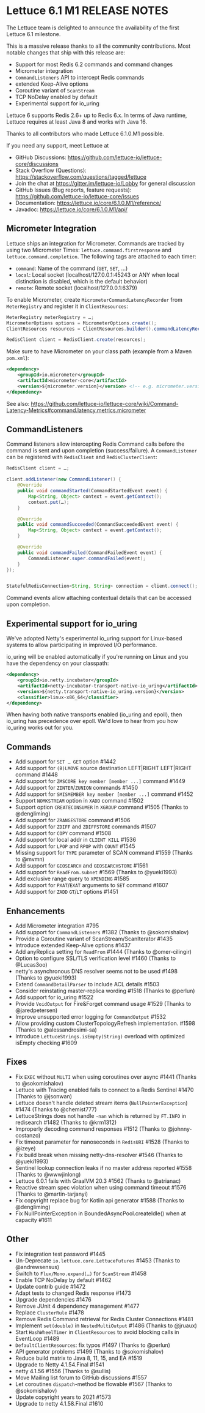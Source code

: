 Lettuce 6.1 M1 RELEASE NOTES
==============================

The Lettuce team is delighted to announce the availability of the first Lettuce 6.1 milestone.

This is a massive release thanks to all the community contributions. Most notable changes that ship with this release are:

* Support for most Redis 6.2 commands and command changes
* Micrometer integration
* `CommandListeners` API to intercept Redis commands
* extended Keep-Alive options
* Coroutine variant of `ScanStream`
* TCP NoDelay enabled by default
* Experimental support for io_uring

Lettuce 6 supports Redis 2.6+ up to Redis 6.x. In terms of Java runtime, Lettuce requires at least Java 8 and works with Java 16.

Thanks to all contributors who made Lettuce 6.1.0.M1 possible.

If you need any support, meet Lettuce at

* GitHub Discussions: https://github.com/lettuce-io/lettuce-core/discussions
* Stack Overflow (Questions): https://stackoverflow.com/questions/tagged/lettuce
* Join the chat at https://gitter.im/lettuce-io/Lobby for general discussion
* GitHub Issues (Bug reports, feature requests): https://github.com/lettuce-io/lettuce-core/issues
* Documentation: https://lettuce.io/core/6.1.0.M1/reference/
* Javadoc: https://lettuce.io/core/6.1.0.M1/api/


Micrometer Integration
----------------------

Lettuce ships an integration for Micrometer. Commands are tracked by using two Micrometer Times: `lettuce.command.firstresponse` and `lettuce.command.completion`. The following tags are attached to each timer:

* `command`: Name of the command (`GET`, `SET`, …)
* `local`: Local socket (localhost/127.0.0.1:45243 or ANY when local distinction is disabled, which is the default behavior)
* `remote`: Remote socket (localhost/127.0.0.1:6379)

To enable Micrometer, create  `MicrometerCommandLatencyRecorder` from `MeterRegistry` and register it in `ClientResources`:

```java
MeterRegistry meterRegistry = …;
MicrometerOptions options = MicrometerOptions.create();
ClientResources resources = ClientResources.builder().commandLatencyRecorder(new MicrometerCommandLatencyRecorder(meterRegistry, options)).build();

RedisClient client = RedisClient.create(resources);
```

Make sure to have Micrometer on your class path (example from a Maven `pom.xml`):


```xml
<dependency>
    <groupId>io.micrometer</groupId>
    <artifactId>micrometer-core</artifactId>
    <version>${micrometer.version}</version> <!-- e.g. micrometer.version==1.6.0 -->
</dependency>
```

See also: https://github.com/lettuce-io/lettuce-core/wiki/Command-Latency-Metrics#command.latency.metrics.micrometer


CommandListeners
----------------

Command listeners allow intercepting Redis Command calls before the command is sent and upon completion (success/failure). A `CommandListener` can be registered with `RedisClient` and `RedisClusterClient`:

```java
RedisClient client = …;

client.addListener(new CommandListener() {
    @Override
    public void commandStarted(CommandStartedEvent event) {
        Map<String, Object> context = event.getContext();
        context.put(…);
    }

    @Override
    public void commandSucceeded(CommandSucceededEvent event) {
        Map<String, Object> context = event.getContext();
    }

    @Override
    public void commandFailed(CommandFailedEvent event) {
        CommandListener.super.commandFailed(event);
    }
});


StatefulRedisConnection<String, String> connection = client.connect();
```
Command events allow attaching contextual details that can be accessed upon completion.

Experimental support for io_uring
---------------------------------

We've adopted Netty's experimental io_uring support for Linux-based systems to allow participating in improved I/O performance.

io_uring will be enabled automatically if you're running on Linux and you have the dependency on your classpath:

```xml
<dependency>
    <groupId>io.netty.incubator</groupId>
    <artifactId>netty-incubator-transport-native-io_uring</artifactId>
    <version>${netty.transport-native-io_uring.version}</version>
    <classifier>linux-x86_64</classifier>
</dependency>
```

When having both native transports enabled (io_uring and epoll), then io_uring has precedence over epoll.
We'd love to hear from you how io_uring works out for you.


Commands
------------
* Add support for `SET … GET` option #1442
* Add support for `(B)LMOVE` source destination LEFT|RIGHT LEFT|RIGHT command #1448
* Add support for `ZMSCORE key member [member ...]` command #1449
* Add support for `ZINTER`/`ZUNION` commands #1450
* Add support for `SMISMEMBER key member [member ...]` command #1452
* Support `NOMKSTREAM` option in `XADD` command #1502
* Support option `CREATECONSUMER` in `XGROUP` command #1505 (Thanks to @dengliming)
* Add support for `ZRANGESTORE` command #1506
* Add support for `ZDIFF` and `ZDIFFSTORE` commands #1507
* Add support for `COPY` command #1508
* Add support for local addr in `CLIENT KILL` #1536
* Add support for `LPOP` and `RPOP` with `COUNT` #1545
* Missing support for `TYPE` parameter of SCAN command #1559 (Thanks to @mvmn)
* Add support for `GEOSEARCH` and `GEOSEARCHSTORE` #1561
* Add support for `ReadFrom.subnet` #1569 (Thanks to @yueki1993)
* Add exclusive range query to `XPENDING` #1585
* Add support for `PXAT`/`EXAT` arguments to `SET` command #1607
* Add support for `ZADD` `GT`/`LT` options #1451

Enhancements
------------
* Add Micrometer integration #795
* Add support for `CommandListeners` #1382 (Thanks to @sokomishalov)
* Provide a Coroutine variant of ScanStream/ScanIterator #1435
* Introduce extended Keep-Alive options #1437
* Add anyReplica setting for `ReadFrom` #1444 (Thanks to @omer-cilingir)
* Option to configure SSL/TLS verification level #1460 (Thanks to @Lucas3oo)
* netty's asynchronous DNS resolver seems not to be used #1498 (Thanks to @yueki1993)
* Extend `CommandDetailParser` to include ACL details #1503
* Consider reinstating master-replica wording #1518 (Thanks to @perlun)
* Add support for io_uring #1522
* Provide `VoidOutput` for Fire&Forget command usage #1529 (Thanks to @jaredpetersen)
* Improve unsupported error logging for `CommandOutput` #1532
* Allow providing custom ClusterTopologyRefresh implementation. #1598 (Thanks to @alessandrosimi-sa)
* Introduce `LettuceStrings.isEmpty(String)` overload with optimized isEmpty checking #1609

Fixes
-----
* Fix `EXEC` without `MULTI` when using coroutines over async #1441 (Thanks to @sokomishalov)
* Lettuce with Tracing enabled fails to connect to a Redis Sentinel #1470 (Thanks to @jsonwan)
* Lettuce doesn't handle deleted stream items (`NullPointerException`) #1474 (Thanks to @chemist777)
* LettuceStrings does not handle `-nan` which is returned by `FT.INFO` in redisearch #1482 (Thanks to @krm1312)
* Improperly decoding command responses #1512 (Thanks to @johnny-costanzo)
* Fix timeout parameter for nanoseconds in `RedisURI` #1528 (Thanks to @izeye)
* Fix build break when missing netty-dns-resolver #1546 (Thanks to @yueki1993)
* Sentinel lookup connection leaks if no master address reported #1558 (Thanks to @wwwjinlong)
* Lettuce 6.0.1 fails with GraalVM 20.3 #1562 (Thanks to @atrianac)
* Reactive stream spec violation when using command timeout #1576 (Thanks to @martin-tarjanyi)
* Fix copyright replace bug for Kotlin api generator #1588 (Thanks to @dengliming)
* Fix NullPointerException in BoundedAsyncPool.createIdle() when at capacity #1611

Other
-----
* Fix integration test password #1445
* Un-Deprecate `io.lettuce.core.LettuceFutures` #1453 (Thanks to @andrewsensus)
* Switch to `Flux/Mono.expand(…)` for `ScanStream` #1458
* Enable TCP NoDelay by default #1462
* Update contrib guide #1472
* Adapt tests to changed Redis response #1473
* Upgrade dependencies #1476
* Remove JUnit 4 dependency management #1477
* Replace `ClusterRule` #1478
* Remove Redis Command retrieval for Redis Cluster Connections #1481
* Implement `set(double)` in `NestedMultiOutput` #1486 (Thanks to @jruaux)
* Start `HashWheelTimer` in `ClientResources` to avoid blocking calls in EventLoop #1489
* `DefaultClientResources`: fix typos #1497 (Thanks to @perlun)
* API generator problems #1499 (Thanks to @sokomishalov)
* Reduce build matrix to Java 8, 11, 15, and EA #1519
* Upgrade to Netty 4.1.54.Final #1541
* netty 4.1.56 #1556 (Thanks to @sullis)
* Move Mailing list forum to GitHub discussions #1557
* Let coroutines `dispatch`-method be flowable #1567 (Thanks to @sokomishalov)
* Update copyright years to 2021 #1573
* Upgrade to netty 4.1.58.Final #1610
